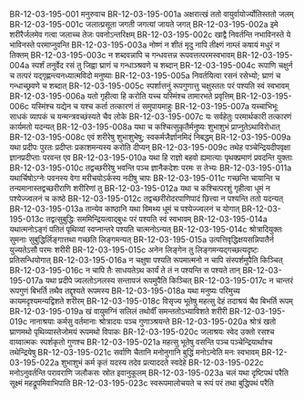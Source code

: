 BR-12-03-195-001  मनुरुवाच
BR-12-03-195-001a अक्षरात्खं ततो वायुर्वायोर्ज्योतिस्ततो जलम्
BR-12-03-195-001c जलात्प्रसूता जगती जगत्यां जायते जगत्
BR-12-03-195-002a इमे शरीरैर्जलमेव गत्वा जलाच्च तेजः पवनोऽन्तरिक्षम्
BR-12-03-195-002c खाद्वै निवर्तन्ति नभाविनस्ते ये भाविनस्ते परमाप्नुवन्ति
BR-12-03-195-003a नोष्णं न शीतं मृदु नापि तीक्ष्णं नाम्लं कषायं मधुरं न तिक्तम्
BR-12-03-195-003c न शब्दवन्नापि च गन्धवत्तन्न रूपवत्तत्परमस्वभावम्
BR-12-03-195-004a स्पर्शं तनुर्वेद रसं तु जिह्वा घ्राणं च गन्धाञ्श्रवणे च शब्दान्
BR-12-03-195-004c रूपाणि चक्षुर्न च तत्परं यद्गृह्णन्त्यनध्यात्मविदो मनुष्याः
BR-12-03-195-005a निवर्तयित्वा रसनं रसेभ्यो; घ्राणं च गन्धाच्छ्रवणे च शब्दात्
BR-12-03-195-005c स्पर्शात्तनुं रूपगुणात्तु चक्षुस्ततः परं पश्यति स्वं स्वभावम्
BR-12-03-195-006a यतो गृहीत्वा हि करोति यच्च यस्मिंश्च तामारभते प्रवृत्तिम्
BR-12-03-195-006c यस्मिंश्च यद्येन च यश्च कर्ता तत्कारणं तं समुपायमाहुः
BR-12-03-195-007a यच्चाभिभूः साधकं व्यापकं च यन्मन्त्रवच्छंस्यते चैव लोके
BR-12-03-195-007c यः सर्वहेतुः परमार्थकारी तत्कारणं कार्यमतो यदन्यत्
BR-12-03-195-008a यथा च कश्चित्सुकृतैर्मनुष्यः शुभाशुभं प्राप्नुतेऽथाविरोधात्
BR-12-03-195-008c एवं शरीरेषु शुभाशुभेषु; स्वकर्मजैर्ज्ञानमिदं निबद्धम्
BR-12-03-195-009a यथा प्रदीपः पुरतः प्रदीप्तः प्रकाशमन्यस्य करोति दीप्यन्
BR-12-03-195-009c तथेह पञ्चेन्द्रियदीपवृक्षा ज्ञानप्रदीप्ताः परवन्त एव
BR-12-03-195-010a यथा हि राज्ञो बहवो ह्यमात्याः पृथक्प्रमाणं प्रवदन्ति युक्ताः
BR-12-03-195-010c तद्वच्छरीरेषु भवन्ति पञ्च ज्ञानैकदेशः परमः स तेभ्यः
BR-12-03-195-011a यथार्चिषोऽग्नेः पवनस्य वेगा मरीचयोऽर्कस्य नदीषु चापः
BR-12-03-195-011c गच्छन्ति चायान्ति च तन्यमानास्तद्वच्छरीराणि शरीरिणां तु
BR-12-03-195-012a यथा च कश्चित्परशुं गृहीत्वा धूमं न पश्येज्ज्वलनं च काष्ठे
BR-12-03-195-012c तद्वच्छरीरोदरपाणिपादं छित्त्वा न पश्यन्ति ततो यदन्यत्
BR-12-03-195-013a तान्येव काष्ठानि यथा विमथ्य धूमं च पश्येज्ज्वलनं च योगात्
BR-12-03-195-013c तद्वत्सुबुद्धिः सममिन्द्रियत्वाद्बुधः परं पश्यति स्वं स्वभावम्
BR-12-03-195-014a यथात्मनोऽङ्गं पतितं पृथिव्यां स्वप्नान्तरे पश्यति चात्मनोऽन्यत्
BR-12-03-195-014c श्रोत्रादियुक्तः सुमनाः सुबुद्धिर्लिङ्गात्तथा गच्छति लिङ्गमन्यत्
BR-12-03-195-015a उत्पत्तिवृद्धिक्षयसन्निपातैर्न युज्यतेऽसौ परमः शरीरी
BR-12-03-195-015c अनेन लिङ्गेन तु लिङ्गमन्यद्गच्छत्यदृष्टः प्रतिसन्धियोगात्
BR-12-03-195-016a न चक्षुषा पश्यति रूपमात्मनो न चापि संस्पर्शमुपैति किञ्चित्
BR-12-03-195-016c न चापि तैः साधयतेऽथ कार्यं ते तं न पश्यन्ति स पश्यते तान्
BR-12-03-195-017a यथा प्रदीपे ज्वलतोऽनलस्य सन्तापजं रूपमुपैति किञ्चित्
BR-12-03-195-017c न चान्तरं रूपगुणं बिभर्ति तथैव तद्दृश्यते रूपमस्य
BR-12-03-195-018a यथा मनुष्यः परिमुच्य कायमदृश्यमन्यद्विशते शरीरम्
BR-12-03-195-018c विसृज्य भूतेषु महत्सु देहं तदाश्रयं चैव बिभर्ति रूपम्
BR-12-03-195-019a खं वायुमग्निं सलिलं तथोर्वीं समन्ततोऽभ्याविशते शरीरी
BR-12-03-195-019c नानाश्रयाः कर्मसु वर्तमानाः श्रोत्रादयः पञ्च गुणाञ्श्रयन्ते
BR-12-03-195-020a श्रोत्रं खतो घ्राणमथो पृथिव्यास्तेजोमयं रूपमथो विपाकः
BR-12-03-195-020c जलाश्रयः स्वेद उक्तो रसश्च वाय्वात्मकः स्पर्शकृतो गुणश्च
BR-12-03-195-021a महत्सु भूतेषु वसन्ति पञ्च पञ्चेन्द्रियार्थाश्च तथेन्द्रियेषु
BR-12-03-195-021c सर्वाणि चैतानि मनोनुगानि बुद्धिं मनोऽन्वेति मनः स्वभावम्
BR-12-03-195-022a शुभाशुभं कर्म कृतं यदस्य तदेव प्रत्याददते स्वदेहे
BR-12-03-195-022c मनोऽनुवर्तन्ति परावराणि जलौकसः स्रोत इवानुकूलम्
BR-12-03-195-023a चलं यथा दृष्टिपथं परैति सूक्ष्मं महद्रूपमिवाभिपाति
BR-12-03-195-023c स्वरूपमालोचयते च रूपं परं तथा बुद्धिपथं परैति

